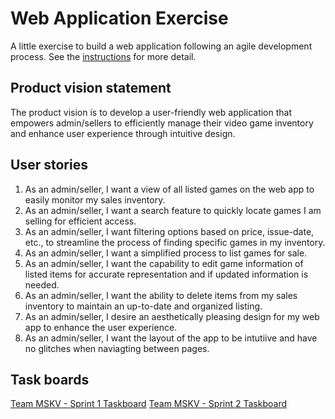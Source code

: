 # Web Application Exercise

A little exercise to build a web application following an agile development process. See the [instructions](instructions.md) for more detail.

## Product vision statement

The product vision is to develop a user-friendly web application that empowers admin/sellers to efficiently manage their video game inventory and enhance user experience through intuitive design.

## User stories

1. As an admin/seller, I want a view of all listed games on the web app to easily monitor my sales inventory.
2. As an admin/seller, I want a search feature to quickly locate games I am selling for efficient access.
3. As an admin/seller, I want filtering options based on price, issue-date, etc., to streamline the process of finding specific games in my inventory.
4. As an admin/seller, I want a simplified process to list games for sale.
5. As an admin/seller, I want the capability to edit game information of listed items for accurate representation and if updated information is needed. 
6. As an admin/seller, I want the ability to delete items from my sales inventory to maintain an up-to-date and organized listing. 
7. As an admin/seller, I desire an aesthetically pleasing design for my web app to enhance the user experience. 
8. As an admin/seller, I want the layout of the app to be intutiive and have no glitches when naviagting between pages. 

## Task boards

[Team MSKV - Sprint 1 Taskboard](https://github.com/orgs/software-students-spring2024/projects/35)
[Team MSKV - Sprint 2 Taskboard](https://github.com/orgs/software-students-spring2024/projects/45/views/1)

